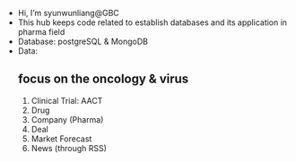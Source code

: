 - Hi, I’m syunwunliang@GBC
- This hub keeps code related to establish databases and its application in pharma field
- Database: postgreSQL & MongoDB
- Data: 
    ## focus on the oncology & virus ##
    1. Clinical Trial: AACT
    2. Drug
    3. Company (Pharma)
    4. Deal
    5. Market Forecast
    6. News (through RSS)

<!---
syunwunliang/syunwunliang is a ✨ special ✨ repository because its `README.md` (this file) appears on your GitHub profile.
You can click the Preview link to take a look at your changes.
--->
